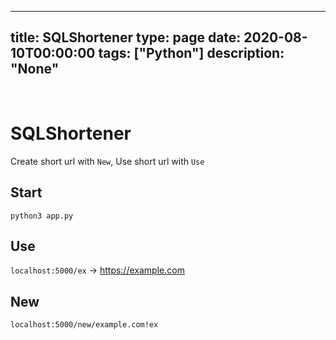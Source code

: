 
---
title: SQLShortener
type: page
date: 2020-08-10T00:00:00
tags: ["Python"]
description: "None"
---


<br>

# SQLShortener
Create short url with `New`, Use short url with `Use`

## Start
`python3 app.py`

## Use
`localhost:5000/ex` -> https://example.com

## New
`localhost:5000/new/example.com!ex`
